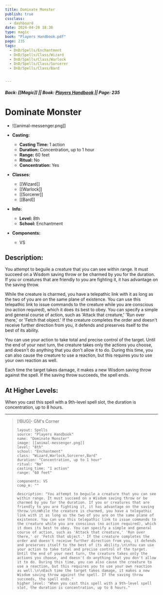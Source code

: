 ```yaml
---
title: Dominate Monster
publish: true
cssclass:
  - dashboard
date: 2024-04-20 18:30
type: magic
book: "Players Handbook.pdf"
page: 235
tags:
  - DnD/Spells/Enchantment
  - DnD/Spells/Class/Wizard
  - DnD/Spells/Class/Warlock
  - DnD/Spells/Class/Sorcerer
  - DnD/Spells/Class/Bard


---
```


##### Back: [[Magic]] || Book: [Players Handbook](https://drive.google.com/drive/folders/1O5bhpYizcIT5xxAoLOuzCRht_PVS7VSG?usp=sharing) || Page: 235

# Dominate Monster
- ![[animal-messenger.png]]
- **Casting:**
    - **Casting Time:** 1 action
    - **Duration:** Concentration, up to 1 hour
    - **Range:** 60 feet
    - **Ritual:** No
    - **Concentration:** Yes
- **Classes:**
    - [[Wizard]]
    - [[Warlock]]
    - [[Sorcerer]]
    - [[Bard]]

- **Info:**
    - **Level:** 8th
    - **School:** Enchantment
- **Components:**
    - VS


## Description:
You attempt to beguile a creature that you can see within range. It must succeed on a Wisdom saving throw or be charmed by you for the duration. If you or creatures that are friendly to you are fighting it, it has advantage on the saving throw.

While the creature is charmed, you have a telepathic link with it as long as the two of you are on the same plane of existence. You can use this telepathic link to issue commands to the creature while you are conscious (no action required), which it does its best to obey. You can specify a simple and general course of action, such as 'Attack that creature,' 'Run over there,' or 'Fetch that object.' If the creature completes the order and doesn't receive further direction from you, it defends and preserves itself to the best of its ability.

You can use your action to take total and precise control of the target. Until the end of your next turn, the creature takes only the actions you choose, and doesn't do anything that you don't allow it to do. During this time, you can also cause the creature to use a reaction, but this requires you to use your own reaction as well.

Each time the target takes damage, it makes a new Wisdom saving throw against the spell. If the saving throw succeeds, the spell ends.

## At Higher Levels:
When you cast this spell with a 9th-level spell slot, the duration is concentration, up to 8 hours.

---

> [!BUG]- GM's Corner
>
> ```statblock
> layout: Spells
> source: "Players Handbook"
> name: "Dominate Monster"
> image: [[animal-messenger.png]]
> level: "8th"
> school: "Enchantment"
> class: "Wizard,Warlock,Sorcerer,Bard"
> duration: "Concentration, up to 1 hour"
> ritual: "No"
> casting_time: "1 action"
> range: "60 feet"
>
> components: VS
> comp_m: ""
>
> description: "You attempt to beguile a creature that you can see within range. It must succeed on a Wisdom saving throw or be charmed by you for the duration. If you or creatures that are friendly to you are fighting it, it has advantage on the saving throw.\n\nWhile the creature is charmed, you have a telepathic link with it as long as the two of you are on the same plane of existence. You can use this telepathic link to issue commands to the creature while you are conscious (no action required), which it does its best to obey. You can specify a simple and general course of action, such as 'Attack that creature,' 'Run over there,' or 'Fetch that object.' If the creature completes the order and doesn't receive further direction from you, it defends and preserves itself to the best of its ability.\n\nYou can use your action to take total and precise control of the target. Until the end of your next turn, the creature takes only the actions you choose, and doesn't do anything that you don't allow it to do. During this time, you can also cause the creature to use a reaction, but this requires you to use your own reaction as well.\n\nEach time the target takes damage, it makes a new Wisdom saving throw against the spell. If the saving throw succeeds, the spell ends."
> higher_level: "When you cast this spell with a 9th-level spell slot, the duration is concentration, up to 8 hours."
> ```
